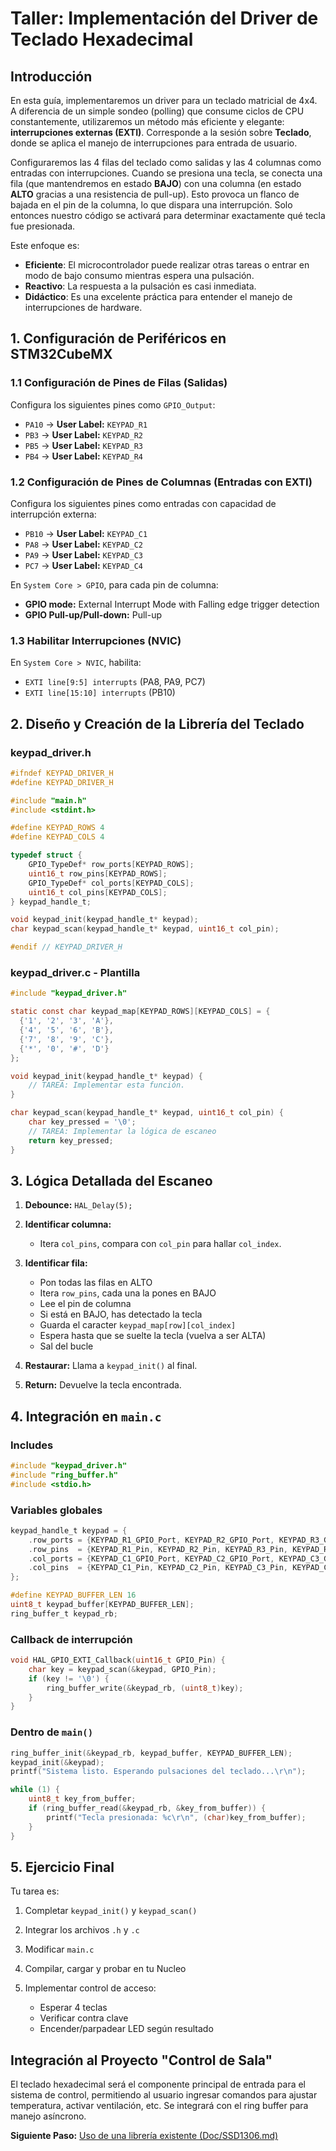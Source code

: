 # Taller: Implementación del Driver de Teclado Hexadecimal

## Introducción

En esta guía, implementaremos un driver para un teclado matricial de 4x4. A diferencia de un simple sondeo (polling) que consume ciclos de CPU constantemente, utilizaremos un método más eficiente y elegante: **interrupciones externas (EXTI)**. Corresponde a la sesión sobre **Teclado**, donde se aplica el manejo de interrupciones para entrada de usuario.

Configuraremos las 4 filas del teclado como salidas y las 4 columnas como entradas con interrupciones. Cuando se presiona una tecla, se conecta una fila (que mantendremos en estado **BAJO**) con una columna (en estado **ALTO** gracias a una resistencia de pull-up). Esto provoca un flanco de bajada en el pin de la columna, lo que dispara una interrupción. Solo entonces nuestro código se activará para determinar exactamente qué tecla fue presionada.

Este enfoque es:

* **Eficiente**: El microcontrolador puede realizar otras tareas o entrar en modo de bajo consumo mientras espera una pulsación.
* **Reactivo**: La respuesta a la pulsación es casi inmediata.
* **Didáctico**: Es una excelente práctica para entender el manejo de interrupciones de hardware.

## 1. Configuración de Periféricos en STM32CubeMX

### 1.1 Configuración de Pines de Filas (Salidas)

Configura los siguientes pines como `GPIO_Output`:

* `PA10` → **User Label:** `KEYPAD_R1`
* `PB3`  → **User Label:** `KEYPAD_R2`
* `PB5`  → **User Label:** `KEYPAD_R3`
* `PB4`  → **User Label:** `KEYPAD_R4`

### 1.2 Configuración de Pines de Columnas (Entradas con EXTI)

Configura los siguientes pines como entradas con capacidad de interrupción externa:

* `PB10` → **User Label:** `KEYPAD_C1`
* `PA8`  → **User Label:** `KEYPAD_C2`
* `PA9`  → **User Label:** `KEYPAD_C3`
* `PC7`  → **User Label:** `KEYPAD_C4`

En `System Core > GPIO`, para cada pin de columna:

* **GPIO mode:** External Interrupt Mode with Falling edge trigger detection
* **GPIO Pull-up/Pull-down:** Pull-up

### 1.3 Habilitar Interrupciones (NVIC)

En `System Core > NVIC`, habilita:

* `EXTI line[9:5] interrupts` (PA8, PA9, PC7)
* `EXTI line[15:10] interrupts` (PB10)

## 2. Diseño y Creación de la Librería del Teclado

### keypad\_driver.h

```c
#ifndef KEYPAD_DRIVER_H
#define KEYPAD_DRIVER_H

#include "main.h"
#include <stdint.h>

#define KEYPAD_ROWS 4
#define KEYPAD_COLS 4

typedef struct {
    GPIO_TypeDef* row_ports[KEYPAD_ROWS];
    uint16_t row_pins[KEYPAD_ROWS];
    GPIO_TypeDef* col_ports[KEYPAD_COLS];
    uint16_t col_pins[KEYPAD_COLS];
} keypad_handle_t;

void keypad_init(keypad_handle_t* keypad);
char keypad_scan(keypad_handle_t* keypad, uint16_t col_pin);

#endif // KEYPAD_DRIVER_H
```

### keypad\_driver.c - Plantilla

```c
#include "keypad_driver.h"

static const char keypad_map[KEYPAD_ROWS][KEYPAD_COLS] = {
  {'1', '2', '3', 'A'},
  {'4', '5', '6', 'B'},
  {'7', '8', '9', 'C'},
  {'*', '0', '#', 'D'}
};

void keypad_init(keypad_handle_t* keypad) {
    // TAREA: Implementar esta función.
}

char keypad_scan(keypad_handle_t* keypad, uint16_t col_pin) {
    char key_pressed = '\0';
    // TAREA: Implementar la lógica de escaneo
    return key_pressed;
}
```

## 3. Lógica Detallada del Escaneo

1. **Debounce:** `HAL_Delay(5);`
2. **Identificar columna:**

   * Itera `col_pins`, compara con `col_pin` para hallar `col_index`.
3. **Identificar fila:**

   * Pon todas las filas en ALTO
   * Itera `row_pins`, cada una la pones en BAJO
   * Lee el pin de columna
   * Si está en BAJO, has detectado la tecla
   * Guarda el caracter `keypad_map[row][col_index]`
   * Espera hasta que se suelte la tecla (vuelva a ser ALTA)
   * Sal del bucle
4. **Restaurar:** Llama a `keypad_init()` al final.
5. **Return:** Devuelve la tecla encontrada.

## 4. Integración en `main.c`

### Includes

```c
#include "keypad_driver.h"
#include "ring_buffer.h"
#include <stdio.h>
```

### Variables globales

```c
keypad_handle_t keypad = {
    .row_ports = {KEYPAD_R1_GPIO_Port, KEYPAD_R2_GPIO_Port, KEYPAD_R3_GPIO_Port, KEYPAD_R4_GPIO_Port},
    .row_pins  = {KEYPAD_R1_Pin, KEYPAD_R2_Pin, KEYPAD_R3_Pin, KEYPAD_R4_Pin},
    .col_ports = {KEYPAD_C1_GPIO_Port, KEYPAD_C2_GPIO_Port, KEYPAD_C3_GPIO_Port, KEYPAD_C4_GPIO_Port},
    .col_pins  = {KEYPAD_C1_Pin, KEYPAD_C2_Pin, KEYPAD_C3_Pin, KEYPAD_C4_Pin}
};

#define KEYPAD_BUFFER_LEN 16
uint8_t keypad_buffer[KEYPAD_BUFFER_LEN];
ring_buffer_t keypad_rb;
```

### Callback de interrupción

```c
void HAL_GPIO_EXTI_Callback(uint16_t GPIO_Pin) {
    char key = keypad_scan(&keypad, GPIO_Pin);
    if (key != '\0') {
        ring_buffer_write(&keypad_rb, (uint8_t)key);
    }
}
```

### Dentro de `main()`

```c
ring_buffer_init(&keypad_rb, keypad_buffer, KEYPAD_BUFFER_LEN);
keypad_init(&keypad);
printf("Sistema listo. Esperando pulsaciones del teclado...\r\n");

while (1) {
    uint8_t key_from_buffer;
    if (ring_buffer_read(&keypad_rb, &key_from_buffer)) {
        printf("Tecla presionada: %c\r\n", (char)key_from_buffer);
    }
}
```

## 5. Ejercicio Final

Tu tarea es:

1. Completar `keypad_init()` y `keypad_scan()`
2. Integrar los archivos `.h` y `.c`
3. Modificar `main.c`
4. Compilar, cargar y probar en tu Nucleo
5. Implementar control de acceso:

   * Esperar 4 teclas
   * Verificar contra clave
   * Encender/parpadear LED según resultado

## Integración al Proyecto "Control de Sala"

El teclado hexadecimal será el componente principal de entrada para el sistema de control, permitiendo al usuario ingresar comandos para ajustar temperatura, activar ventilación, etc. Se integrará con el ring buffer para manejo asíncrono.

**Siguiente Paso:** [Uso de una librería existente (Doc/SSD1306.md)](SSD1306.md)